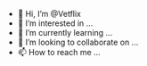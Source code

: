 - 👋 Hi, I’m @Vetflix
- 👀 I’m interested in ...
- 🌱 I’m currently learning ...
- 💞️ I’m looking to collaborate on ...
- 📫 How to reach me ...

<!---
Vetflix/Vetflix is a ✨ special ✨ repository because its `README.md` (this file) appears on your GitHub profile.
You can click the Preview link to take a look at your changes.
--->
